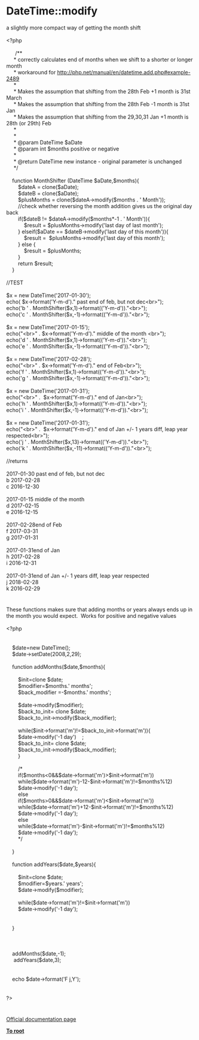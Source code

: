 # DateTime::modify




<div class="phpcode"><span class="html">
a slightly more compact way of getting the month shift<br><br><span class="default">&lt;?php<br><br>&#xA0; &#xA0; &#xA0; </span><span class="comment">/**<br>&#xA0; &#xA0;&#xA0; * correctly calculates end of months when we shift to a shorter or longer month<br>&#xA0; &#xA0;&#xA0; * workaround for <a href="http://php.net/manual/en/datetime.add.php#example-2489" rel="nofollow" target="_blank">http://php.net/manual/en/datetime.add.php#example-2489</a> <br>&#xA0; &#xA0;&#xA0; * <br>&#xA0; &#xA0;&#xA0; * Makes the assumption that shifting from the 28th Feb +1 month is 31st March<br>&#xA0; &#xA0;&#xA0; * Makes the assumption that shifting from the 28th Feb -1 month is 31st Jan<br>&#xA0; &#xA0;&#xA0; * Makes the assumption that shifting from the 29,30,31 Jan +1 month is 28th (or 29th) Feb<br>&#xA0; &#xA0;&#xA0; *<br>&#xA0; &#xA0;&#xA0; * <br>&#xA0; &#xA0;&#xA0; * @param DateTime $aDate<br>&#xA0; &#xA0;&#xA0; * @param int $months positive or negative<br>&#xA0; &#xA0;&#xA0; * <br>&#xA0; &#xA0;&#xA0; * @return DateTime new instance - original parameter is unchanged<br>&#xA0; &#xA0;&#xA0; */<br><br>&#xA0; &#xA0; </span><span class="keyword">function </span><span class="default">MonthShifter </span><span class="keyword">(</span><span class="default">DateTime $aDate</span><span class="keyword">,</span><span class="default">$months</span><span class="keyword">){<br>&#xA0; &#xA0; &#xA0; &#xA0; </span><span class="default">$dateA </span><span class="keyword">= clone(</span><span class="default">$aDate</span><span class="keyword">);<br>&#xA0; &#xA0; &#xA0; &#xA0; </span><span class="default">$dateB </span><span class="keyword">= clone(</span><span class="default">$aDate</span><span class="keyword">);<br>&#xA0; &#xA0; &#xA0; &#xA0; </span><span class="default">$plusMonths </span><span class="keyword">= clone(</span><span class="default">$dateA</span><span class="keyword">-&gt;</span><span class="default">modify</span><span class="keyword">(</span><span class="default">$months </span><span class="keyword">. </span><span class="string">&apos; Month&apos;</span><span class="keyword">));<br>&#xA0; &#xA0; &#xA0; &#xA0; </span><span class="comment">//check whether reversing the month addition gives us the original day back<br>&#xA0; &#xA0; &#xA0; &#xA0; </span><span class="keyword">if(</span><span class="default">$dateB </span><span class="keyword">!= </span><span class="default">$dateA</span><span class="keyword">-&gt;</span><span class="default">modify</span><span class="keyword">(</span><span class="default">$months</span><span class="keyword">*-</span><span class="default">1 </span><span class="keyword">. </span><span class="string">&apos; Month&apos;</span><span class="keyword">)){ <br>&#xA0; &#xA0; &#xA0; &#xA0; &#xA0; &#xA0; </span><span class="default">$result </span><span class="keyword">= </span><span class="default">$plusMonths</span><span class="keyword">-&gt;</span><span class="default">modify</span><span class="keyword">(</span><span class="string">&apos;last day of last month&apos;</span><span class="keyword">);<br>&#xA0; &#xA0; &#xA0; &#xA0; } elseif(</span><span class="default">$aDate </span><span class="keyword">== </span><span class="default">$dateB</span><span class="keyword">-&gt;</span><span class="default">modify</span><span class="keyword">(</span><span class="string">&apos;last day of this month&apos;</span><span class="keyword">)){<br>&#xA0; &#xA0; &#xA0; &#xA0; &#xA0; &#xA0; </span><span class="default">$result </span><span class="keyword">=&#xA0; </span><span class="default">$plusMonths</span><span class="keyword">-&gt;</span><span class="default">modify</span><span class="keyword">(</span><span class="string">&apos;last day of this month&apos;</span><span class="keyword">);<br>&#xA0; &#xA0; &#xA0; &#xA0; } else {<br>&#xA0; &#xA0; &#xA0; &#xA0; &#xA0; &#xA0; </span><span class="default">$result </span><span class="keyword">= </span><span class="default">$plusMonths</span><span class="keyword">;<br>&#xA0; &#xA0; &#xA0; &#xA0; }<br>&#xA0; &#xA0; &#xA0; &#xA0; return </span><span class="default">$result</span><span class="keyword">;<br>&#xA0; &#xA0; }<br><br></span><span class="comment">//TEST<br><br></span><span class="default">$x </span><span class="keyword">= new </span><span class="default">DateTime</span><span class="keyword">(</span><span class="string">&apos;2017-01-30&apos;</span><span class="keyword">);<br>echo( </span><span class="default">$x</span><span class="keyword">-&gt;</span><span class="default">format</span><span class="keyword">(</span><span class="string">&apos;Y-m-d&apos;</span><span class="keyword">).</span><span class="string">&quot; past end of feb, but not dec&lt;br&gt;&quot;</span><span class="keyword">);<br>echo(</span><span class="string">&apos;b &apos; </span><span class="keyword">. </span><span class="default">MonthShifter</span><span class="keyword">(</span><span class="default">$x</span><span class="keyword">,</span><span class="default">1</span><span class="keyword">)-&gt;</span><span class="default">format</span><span class="keyword">((</span><span class="string">&apos;Y-m-d&apos;</span><span class="keyword">)).</span><span class="string">&quot;&lt;br&gt;&quot;</span><span class="keyword">);<br>echo(</span><span class="string">&apos;c &apos; </span><span class="keyword">. </span><span class="default">MonthShifter</span><span class="keyword">(</span><span class="default">$x</span><span class="keyword">,-</span><span class="default">1</span><span class="keyword">)-&gt;</span><span class="default">format</span><span class="keyword">((</span><span class="string">&apos;Y-m-d&apos;</span><span class="keyword">)).</span><span class="string">&quot;&lt;br&gt;&quot;</span><span class="keyword">);<br><br></span><span class="default">$x </span><span class="keyword">= new </span><span class="default">DateTime</span><span class="keyword">(</span><span class="string">&apos;2017-01-15&apos;</span><span class="keyword">);<br>echo(</span><span class="string">&quot;&lt;br&gt;&quot; </span><span class="keyword">. </span><span class="default">$x</span><span class="keyword">-&gt;</span><span class="default">format</span><span class="keyword">(</span><span class="string">&apos;Y-m-d&apos;</span><span class="keyword">).</span><span class="string">&quot; middle of the month &lt;br&gt;&quot;</span><span class="keyword">);<br>echo(</span><span class="string">&apos;d &apos; </span><span class="keyword">. </span><span class="default">MonthShifter</span><span class="keyword">(</span><span class="default">$x</span><span class="keyword">,</span><span class="default">1</span><span class="keyword">)-&gt;</span><span class="default">format</span><span class="keyword">((</span><span class="string">&apos;Y-m-d&apos;</span><span class="keyword">)).</span><span class="string">&quot;&lt;br&gt;&quot;</span><span class="keyword">);<br>echo(</span><span class="string">&apos;e &apos; </span><span class="keyword">. </span><span class="default">MonthShifter</span><span class="keyword">(</span><span class="default">$x</span><span class="keyword">,-</span><span class="default">1</span><span class="keyword">)-&gt;</span><span class="default">format</span><span class="keyword">((</span><span class="string">&apos;Y-m-d&apos;</span><span class="keyword">)).</span><span class="string">&quot;&lt;br&gt;&quot;</span><span class="keyword">);<br><br></span><span class="default">$x </span><span class="keyword">= new </span><span class="default">DateTime</span><span class="keyword">(</span><span class="string">&apos;2017-02-28&apos;</span><span class="keyword">);<br>echo(</span><span class="string">&quot;&lt;br&gt;&quot; </span><span class="keyword">. </span><span class="default">$x</span><span class="keyword">-&gt;</span><span class="default">format</span><span class="keyword">(</span><span class="string">&apos;Y-m-d&apos;</span><span class="keyword">).</span><span class="string">&quot; end of Feb&lt;br&gt;&quot;</span><span class="keyword">);<br>echo(</span><span class="string">&apos;f &apos; </span><span class="keyword">. </span><span class="default">MonthShifter</span><span class="keyword">(</span><span class="default">$x</span><span class="keyword">,</span><span class="default">1</span><span class="keyword">)-&gt;</span><span class="default">format</span><span class="keyword">((</span><span class="string">&apos;Y-m-d&apos;</span><span class="keyword">)).</span><span class="string">&quot;&lt;br&gt;&quot;</span><span class="keyword">);<br>echo(</span><span class="string">&apos;g &apos; </span><span class="keyword">. </span><span class="default">MonthShifter</span><span class="keyword">(</span><span class="default">$x</span><span class="keyword">,-</span><span class="default">1</span><span class="keyword">)-&gt;</span><span class="default">format</span><span class="keyword">((</span><span class="string">&apos;Y-m-d&apos;</span><span class="keyword">)).</span><span class="string">&quot;&lt;br&gt;&quot;</span><span class="keyword">);<br><br></span><span class="default">$x </span><span class="keyword">= new </span><span class="default">DateTime</span><span class="keyword">(</span><span class="string">&apos;2017-01-31&apos;</span><span class="keyword">);<br>echo(</span><span class="string">&quot;&lt;br&gt;&quot; </span><span class="keyword">.&#xA0; </span><span class="default">$x</span><span class="keyword">-&gt;</span><span class="default">format</span><span class="keyword">(</span><span class="string">&apos;Y-m-d&apos;</span><span class="keyword">).</span><span class="string">&quot; end of Jan&lt;br&gt;&quot;</span><span class="keyword">);<br>echo(</span><span class="string">&apos;h &apos; </span><span class="keyword">. </span><span class="default">MonthShifter</span><span class="keyword">(</span><span class="default">$x</span><span class="keyword">,</span><span class="default">1</span><span class="keyword">)-&gt;</span><span class="default">format</span><span class="keyword">((</span><span class="string">&apos;Y-m-d&apos;</span><span class="keyword">)).</span><span class="string">&quot;&lt;br&gt;&quot;</span><span class="keyword">);<br>echo(</span><span class="string">&apos;i &apos; </span><span class="keyword">. </span><span class="default">MonthShifter</span><span class="keyword">(</span><span class="default">$x</span><span class="keyword">,-</span><span class="default">1</span><span class="keyword">)-&gt;</span><span class="default">format</span><span class="keyword">((</span><span class="string">&apos;Y-m-d&apos;</span><span class="keyword">)).</span><span class="string">&quot;&lt;br&gt;&quot;</span><span class="keyword">);<br><br></span><span class="default">$x </span><span class="keyword">= new </span><span class="default">DateTime</span><span class="keyword">(</span><span class="string">&apos;2017-01-31&apos;</span><span class="keyword">);<br>echo(</span><span class="string">&quot;&lt;br&gt;&quot; </span><span class="keyword">.&#xA0; </span><span class="default">$x</span><span class="keyword">-&gt;</span><span class="default">format</span><span class="keyword">(</span><span class="string">&apos;Y-m-d&apos;</span><span class="keyword">).</span><span class="string">&quot; end of Jan +/- 1 years diff, leap year respected&lt;br&gt;&quot;</span><span class="keyword">);<br>echo(</span><span class="string">&apos;j &apos; </span><span class="keyword">. </span><span class="default">MonthShifter</span><span class="keyword">(</span><span class="default">$x</span><span class="keyword">,</span><span class="default">13</span><span class="keyword">)-&gt;</span><span class="default">format</span><span class="keyword">((</span><span class="string">&apos;Y-m-d&apos;</span><span class="keyword">)).</span><span class="string">&quot;&lt;br&gt;&quot;</span><span class="keyword">);<br>echo(</span><span class="string">&apos;k &apos; </span><span class="keyword">. </span><span class="default">MonthShifter</span><span class="keyword">(</span><span class="default">$x</span><span class="keyword">,-</span><span class="default">11</span><span class="keyword">)-&gt;</span><span class="default">format</span><span class="keyword">((</span><span class="string">&apos;Y-m-d&apos;</span><span class="keyword">)).</span><span class="string">&quot;&lt;br&gt;&quot;</span><span class="keyword">);<br><br></span><span class="comment">//returns<br><br></span><span class="default">2017</span><span class="keyword">-</span><span class="default">01</span><span class="keyword">-</span><span class="default">30 past end of feb</span><span class="keyword">, </span><span class="default">but not dec<br>b 2017</span><span class="keyword">-</span><span class="default">02</span><span class="keyword">-</span><span class="default">28<br>c 2016</span><span class="keyword">-</span><span class="default">12</span><span class="keyword">-</span><span class="default">30<br><br>2017</span><span class="keyword">-</span><span class="default">01</span><span class="keyword">-</span><span class="default">15 middle of the month <br>d 2017</span><span class="keyword">-</span><span class="default">02</span><span class="keyword">-</span><span class="default">15<br>e 2016</span><span class="keyword">-</span><span class="default">12</span><span class="keyword">-</span><span class="default">15<br><br>2017</span><span class="keyword">-</span><span class="default">02</span><span class="keyword">-</span><span class="default">28end of Feb<br>f 2017</span><span class="keyword">-</span><span class="default">03</span><span class="keyword">-</span><span class="default">31<br>g 2017</span><span class="keyword">-</span><span class="default">01</span><span class="keyword">-</span><span class="default">31<br><br>2017</span><span class="keyword">-</span><span class="default">01</span><span class="keyword">-</span><span class="default">31end of Jan<br>h 2017</span><span class="keyword">-</span><span class="default">02</span><span class="keyword">-</span><span class="default">28<br>i 2016</span><span class="keyword">-</span><span class="default">12</span><span class="keyword">-</span><span class="default">31<br><br>2017</span><span class="keyword">-</span><span class="default">01</span><span class="keyword">-</span><span class="default">31end of Jan </span><span class="keyword">+/- </span><span class="default">1 years diff</span><span class="keyword">, </span><span class="default">leap year respected<br>j 2018</span><span class="keyword">-</span><span class="default">02</span><span class="keyword">-</span><span class="default">28<br>k 2016</span><span class="keyword">-</span><span class="default">02</span><span class="keyword">-</span><span class="default">29</span>
</span>
</div>
  

#


<div class="phpcode"><span class="html">
These functions makes sure that adding months or years always ends up in the month you would expect.&#xA0; Works for positive and negative values<br><br><span class="default">&lt;?php<br>&#xA0; &#xA0; &#xA0; <br>&#xA0; &#xA0; &#xA0;&#xA0; <br>&#xA0; &#xA0; $date</span><span class="keyword">=new </span><span class="default">DateTime</span><span class="keyword">();<br>&#xA0; &#xA0; </span><span class="default">$date</span><span class="keyword">-&gt;</span><span class="default">setDate</span><span class="keyword">(</span><span class="default">2008</span><span class="keyword">,</span><span class="default">2</span><span class="keyword">,</span><span class="default">29</span><span class="keyword">);<br>&#xA0; &#xA0; <br>&#xA0; &#xA0; function </span><span class="default">addMonths</span><span class="keyword">(</span><span class="default">$date</span><span class="keyword">,</span><span class="default">$months</span><span class="keyword">){<br>&#xA0; &#xA0; &#xA0; &#xA0;&#xA0; <br>&#xA0; &#xA0; &#xA0; &#xA0; </span><span class="default">$init</span><span class="keyword">=clone </span><span class="default">$date</span><span class="keyword">;<br>&#xA0; &#xA0; &#xA0; &#xA0; </span><span class="default">$modifier</span><span class="keyword">=</span><span class="default">$months</span><span class="keyword">.</span><span class="string">&apos; months&apos;</span><span class="keyword">;<br>&#xA0; &#xA0; &#xA0; &#xA0; </span><span class="default">$back_modifier </span><span class="keyword">=-</span><span class="default">$months</span><span class="keyword">.</span><span class="string">&apos; months&apos;</span><span class="keyword">;<br>&#xA0; &#xA0; &#xA0; &#xA0; <br>&#xA0; &#xA0; &#xA0; &#xA0; </span><span class="default">$date</span><span class="keyword">-&gt;</span><span class="default">modify</span><span class="keyword">(</span><span class="default">$modifier</span><span class="keyword">);<br>&#xA0; &#xA0; &#xA0; &#xA0; </span><span class="default">$back_to_init</span><span class="keyword">= clone </span><span class="default">$date</span><span class="keyword">;<br>&#xA0; &#xA0; &#xA0; &#xA0; </span><span class="default">$back_to_init</span><span class="keyword">-&gt;</span><span class="default">modify</span><span class="keyword">(</span><span class="default">$back_modifier</span><span class="keyword">);<br>&#xA0; &#xA0; &#xA0; &#xA0; <br>&#xA0; &#xA0; &#xA0; &#xA0; while(</span><span class="default">$init</span><span class="keyword">-&gt;</span><span class="default">format</span><span class="keyword">(</span><span class="string">&apos;m&apos;</span><span class="keyword">)!=</span><span class="default">$back_to_init</span><span class="keyword">-&gt;</span><span class="default">format</span><span class="keyword">(</span><span class="string">&apos;m&apos;</span><span class="keyword">)){<br>&#xA0; &#xA0; &#xA0; &#xA0; </span><span class="default">$date</span><span class="keyword">-&gt;</span><span class="default">modify</span><span class="keyword">(</span><span class="string">&apos;-1 day&apos;</span><span class="keyword">)&#xA0; &#xA0; ;<br>&#xA0; &#xA0; &#xA0; &#xA0; </span><span class="default">$back_to_init</span><span class="keyword">= clone </span><span class="default">$date</span><span class="keyword">;<br>&#xA0; &#xA0; &#xA0; &#xA0; </span><span class="default">$back_to_init</span><span class="keyword">-&gt;</span><span class="default">modify</span><span class="keyword">(</span><span class="default">$back_modifier</span><span class="keyword">);&#xA0; &#xA0; <br>&#xA0; &#xA0; &#xA0; &#xA0; }<br>&#xA0; &#xA0; &#xA0; &#xA0; <br>&#xA0; &#xA0; &#xA0; &#xA0; </span><span class="comment">/*<br>&#xA0; &#xA0; &#xA0; &#xA0; if($months&lt;0&amp;&amp;$date-&gt;format(&apos;m&apos;)&gt;$init-&gt;format(&apos;m&apos;))<br>&#xA0; &#xA0; &#xA0; &#xA0; while($date-&gt;format(&apos;m&apos;)-12-$init-&gt;format(&apos;m&apos;)!=$months%12)<br>&#xA0; &#xA0; &#xA0; &#xA0; $date-&gt;modify(&apos;-1 day&apos;);<br>&#xA0; &#xA0; &#xA0; &#xA0; else<br>&#xA0; &#xA0; &#xA0; &#xA0; if($months&gt;0&amp;&amp;$date-&gt;format(&apos;m&apos;)&lt;$init-&gt;format(&apos;m&apos;))<br>&#xA0; &#xA0; &#xA0; &#xA0; while($date-&gt;format(&apos;m&apos;)+12-$init-&gt;format(&apos;m&apos;)!=$months%12)<br>&#xA0; &#xA0; &#xA0; &#xA0; $date-&gt;modify(&apos;-1 day&apos;);<br>&#xA0; &#xA0; &#xA0; &#xA0; else<br>&#xA0; &#xA0; &#xA0; &#xA0; while($date-&gt;format(&apos;m&apos;)-$init-&gt;format(&apos;m&apos;)!=$months%12)<br>&#xA0; &#xA0; &#xA0; &#xA0; $date-&gt;modify(&apos;-1 day&apos;);<br>&#xA0; &#xA0; &#xA0; &#xA0; */<br>&#xA0; &#xA0; &#xA0; &#xA0; <br>&#xA0; &#xA0; </span><span class="keyword">}<br>&#xA0; &#xA0;&#xA0; <br>&#xA0; &#xA0; function </span><span class="default">addYears</span><span class="keyword">(</span><span class="default">$date</span><span class="keyword">,</span><span class="default">$years</span><span class="keyword">){<br>&#xA0; &#xA0; &#xA0; &#xA0; <br>&#xA0; &#xA0; &#xA0; &#xA0; </span><span class="default">$init</span><span class="keyword">=clone </span><span class="default">$date</span><span class="keyword">;<br>&#xA0; &#xA0; &#xA0; &#xA0; </span><span class="default">$modifier</span><span class="keyword">=</span><span class="default">$years</span><span class="keyword">.</span><span class="string">&apos; years&apos;</span><span class="keyword">;<br>&#xA0; &#xA0; &#xA0; &#xA0; </span><span class="default">$date</span><span class="keyword">-&gt;</span><span class="default">modify</span><span class="keyword">(</span><span class="default">$modifier</span><span class="keyword">);<br>&#xA0; &#xA0; &#xA0; &#xA0; <br>&#xA0; &#xA0; &#xA0; &#xA0; while(</span><span class="default">$date</span><span class="keyword">-&gt;</span><span class="default">format</span><span class="keyword">(</span><span class="string">&apos;m&apos;</span><span class="keyword">)!=</span><span class="default">$init</span><span class="keyword">-&gt;</span><span class="default">format</span><span class="keyword">(</span><span class="string">&apos;m&apos;</span><span class="keyword">))<br>&#xA0; &#xA0; &#xA0; &#xA0; </span><span class="default">$date</span><span class="keyword">-&gt;</span><span class="default">modify</span><span class="keyword">(</span><span class="string">&apos;-1 day&apos;</span><span class="keyword">);<br>&#xA0; &#xA0; &#xA0; &#xA0; <br>&#xA0; &#xA0; &#xA0; &#xA0; <br>&#xA0; &#xA0; } <br>&#xA0; &#xA0; <br>&#xA0; &#xA0; <br>&#xA0; &#xA0; <br>&#xA0; &#xA0; </span><span class="default">addMonths</span><span class="keyword">(</span><span class="default">$date</span><span class="keyword">,-</span><span class="default">1</span><span class="keyword">);<br>&#xA0; &#xA0;&#xA0; </span><span class="default">addYears</span><span class="keyword">(</span><span class="default">$date</span><span class="keyword">,</span><span class="default">3</span><span class="keyword">);<br>&#xA0; &#xA0; <br>&#xA0; &#xA0; <br>&#xA0; &#xA0; echo </span><span class="default">$date</span><span class="keyword">-&gt;</span><span class="default">format</span><span class="keyword">(</span><span class="string">&apos;F j,Y&apos;</span><span class="keyword">);<br>&#xA0; &#xA0;&#xA0; <br> <br></span><span class="default">?&gt;</span>
</span>
</div>
  

#

[Official documentation page](https://www.php.net/manual/en/datetime.modify.php)

**[To root](/README.md)**